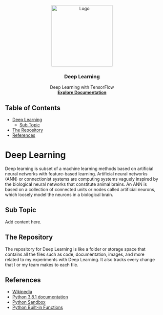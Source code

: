 
<!-- BANNER / LOGO -->
<br />
<p align="center">
  <a href="https://github.com/raj-vijay/py">
    <img src="images/dl.jpg" alt="Logo" width="200" height="200">
  </a>

  <h3 align="center">Deep Learning</h3>

  <p align="center">
    Deep Learning with TensorFlow
    <br />
    <a href="https://www.tensorflow.org/"><strong>Explore Documentation</strong></a>
  </p>
</p>


<!-- TABLE OF CONTENTS -->
## Table of Contents

* [Deep Learning](#Deep-Learning)
  * [Sub Topic](#Sub-Topic)
* [The Repository](#The-repository)
* [References](#References)


# Deep Learning

Deep learning is subset of a machine learning methods based on artificial neural networks with feature-based learning. Artificial neural networks (ANN) or connectionist systems are computing systems vaguely inspired by the biological neural networks that constitute animal brains. An ANN is based on a collection of connected units or nodes called artificial neurons, which loosely model the neurons in a biological brain. 

## Sub Topic

Add content here.


## The Repository
The repository for Deep Learning is like a folder or storage space that contains all the files such as code, documentation, images, and more related to my experiments with Deep Learning. It also tracks every change that I or my team makes to each file.

<!-- REFERENCES -->
## References

* [Wikipedia](https://en.wikipedia.org/wiki/Python_(programming_language))
* [Python 3.8.1 documentation](https://docs.python.org/3/)
* [Python Sandbox](https://edube.org/sandbox?language=python)
* [Python Built-in Functions](https://docs.python.org/3/library/functions.html)
